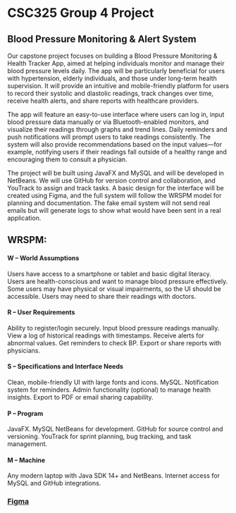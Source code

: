 # CSC325 Group 4 Project
## Blood Pressure Monitoring & Alert System
Our capstone project focuses on building a Blood Pressure Monitoring & Health Tracker App, aimed at helping individuals monitor and manage their blood pressure levels daily. The app will be particularly beneficial for users with hypertension, elderly individuals, and those under long-term health supervision. It will provide an intuitive and mobile-friendly platform for users to record their systolic and diastolic readings, track changes over time, receive health alerts, and share reports with healthcare providers.

The app will feature an easy-to-use interface where users can log in, input blood pressure data manually or via Bluetooth-enabled monitors, and visualize their readings through graphs and trend lines. Daily reminders and push notifications will prompt users to take readings consistently. The system will also provide recommendations based on the input values—for example, notifying users if their readings fall outside of a healthy range and encouraging them to consult a physician.

The project will be built using JavaFX and MySQL and will be developed in NetBeans. We will use GitHub for version control and collaboration, and YouTrack to assign and track tasks. A basic design for the interface will be created using Figma, and the full system will follow the WRSPM model for planning and documentation. The fake email system will not send real emails but will generate logs to show what would have been sent in a real application.
## WRSPM: 
#### W – World Assumptions
Users have access to a smartphone or tablet and basic digital literacy.
Users are health-conscious and want to manage blood pressure effectively. 
Some users may have physical or visual impairments, so the UI should be accessible. Users may need to share their readings with doctors. 
#### R – User Requirements 
Ability to register/login securely. 
Input blood pressure readings manually. 
View a log of historical readings with timestamps. 
Receive alerts for abnormal values. 
Get reminders to check BP. 
Export or share reports with physicians. 
#### S – Specifications and Interface Needs 
Clean, mobile-friendly UI with large fonts and icons. 
MySQL. 
Notification system for reminders. 
Admin functionality (optional) to manage health insights. 
Export to PDF or email sharing capability. 
#### P – Program
JavaFX. 
MySQL 
NetBeans for development. 
GitHub for source control and versioning. 
YouTrack for sprint planning, bug tracking, and task management. 
#### M – Machine
Any modern laptop with Java SDK 14+ and NetBeans. 
Internet access for MySQL and GitHub integrations.


### [Figma](https://www.figma.com/files/team/1517314258344349520/project/403038466/Team-project?fuid=1517314590848677779)

